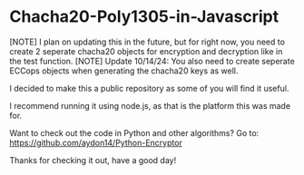 # Chacha20-Poly1305-in-Javascript

[NOTE] I plan on updating this in the future, but for right now, you need to create 2 seperate chacha20 objects for encryption and decryption like in the test function.
[NOTE] Update 10/14/24: You also need to create seperate ECCops objects when generating the chacha20 keys as well.

I decided to make this a public repository as some of you will find it useful.

I recommend running it using node.js, as that is the platform this was made for. 

Want to check out the code in Python and other algorithms? Go to: https://github.com/aydon14/Python-Encryptor

Thanks for checking it out, have a good day!
